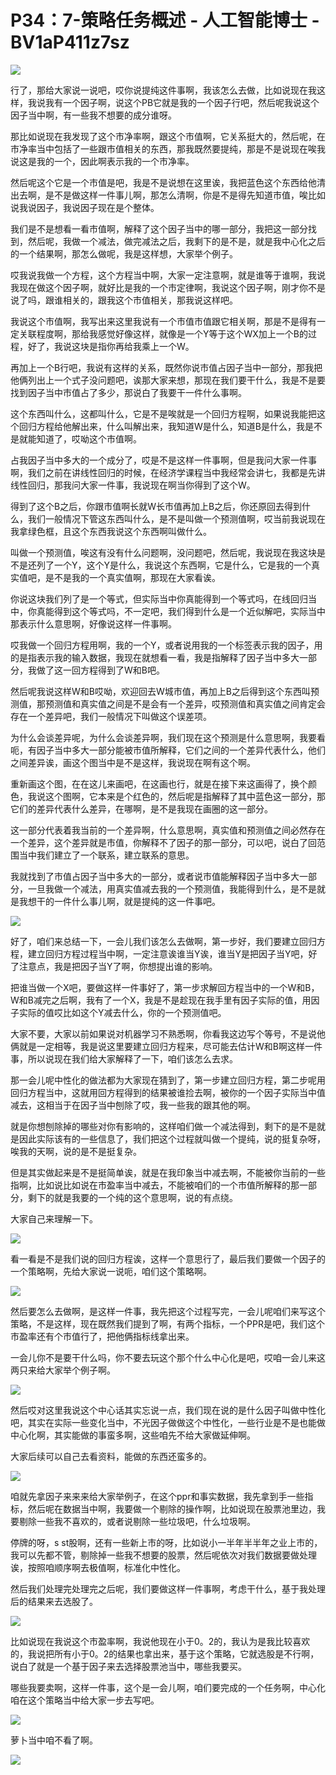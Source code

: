# P34：7-策略任务概述 - 人工智能博士 - BV1aP411z7sz

![](img/959eefffd2a1caaf11f1a1529dd23944_0.png)

行了，那给大家说一说吧，哎你说提纯这件事啊，我该怎么去做，比如说现在我这样，我说我有一个因子啊，说这个PB它就是我的一个因子行吧，然后呢我说这个因子当中啊，有一些我不想要的成分谁呀。

那比如说现在我发现了这个市净率啊，跟这个市值啊，它关系挺大的，然后呢，在市净率当中包括了一些跟市值相关的东西，那我既然要提纯，那是不是说现在唉我说这是我的一个，因此啊表示我的一个市净率。

然后呢这个它是一个市值是吧，我是不是说想在这里诶，我把蓝色这个东西给他清出去啊，是不是做这样一件事儿啊，那怎么清啊，你是不是得先知道市值，唉比如说我说因子，我说因子现在是个整体。

我们是不是想看一看市值啊，解释了这个因子当中的哪一部分，我把这一部分找到，然后呢，我做一个减法，做完减法之后，我剩下的是不是，就是我中心化之后的一个结果啊，那怎么做呢，我是这样想，大家举个例子。

哎我说我做一个方程，这个方程当中啊，大家一定注意啊，就是谁等于谁啊，我说我现在做这个因子啊，就好比是我的一个市定律啊，我说这个因子啊，刚才你不是说了吗，跟谁相关的，跟我这个市值相关，那我说这样吧。

我说这个市值啊，我写出来这里我说有一个市值市值跟它相关啊，那是不是得有一定关联程度啊，那给我感觉好像这样，就像是一个Y等于这个WX加上一个B的过程，好了，我说这块是指你再给我乘上一个W。

再加上一个B行吧，我说有这样的关系，既然你说市值占因子当中一部分，那我把他俩列出上一个式子没问题吧，诶那大家来想，那现在我们要干什么，我是不是要找到因子当中市值占了多少，那说白了我要干一件什么事啊。

这个东西叫什么，这都叫什么，它是不是唉就是一个回归方程啊，如果说我能把这个回归方程给他解出来，什么叫解出来，我知道W是什么，知道B是什么，我是不是就能知道了，哎呦这个市值啊。

占我因子当中多大的一个成分了，哎是不是这样一件事啊，但是我问大家一件事啊，我们之前在讲线性回归的时候，在经济学课程当中我经常会讲七，我都是先讲线性回归，那我问大家一件事，我说现在啊当你得到了这个W。

得到了这个B之后，你跟市值啊长就W长市值再加上B之后，你还原回去得到什么，我们一般情况下管这东西叫什么，是不是叫做一个预测值啊，哎当前我说现在我拿绿色框，且这个东西我说这个东西啊叫做什么。

叫做一个预测值，唉这有没有什么问题啊，没问题吧，然后呢，我说现在我这块是不是还列了一个Y，这个Y是什么，我说这个东西啊，它是什么，它是我的一个真实值吧，是不是我的一个真实值啊，那现在大家看诶。

你说这块我们列了是一个等式，但实际当中你真能得到一个等式吗，在线回归当中，你真能得到这个等式吗，不一定吧，我们得到什么是一个近似解吧，实际当中那表示什么意思啊，好像说这样一件事啊。

哎我做一个回归方程用啊，我的一个Y，或者说用我的一个标签表示我的因子，用的是指表示我的输入数据，我现在就想看一看，我是指解释了因子当中多大一部分，我做了这一回方程得到了W和B吧。

然后呢我说这样W和B哎呦，欢迎回去W城市值，再加上B之后得到这个东西叫预测值，那预测值和真实值之间是不是会有一个差异，哎预测值和真实值之间肯定会存在一个差异吧，我们一般情况下叫做这个误差项。

为什么会谈差异呢，为什么会谈差异啊，我们现在这个预测是什么意思啊，我要看呃，有因子当中多大一部分能被市值所解释，它们之间的一个差异代表什么，他们之间差异诶，画这个图当中是不是这样，我说现在啊有这个啊。

重新画这个图，在在这儿来画吧，在这画也行，就是在接下来这画得了，换个颜色，我说这个图啊，它本来是个红色的，然后呢是指解释了其中蓝色这一部分，那它们的差异代表什么差异，在哪啊，是不是我现在画圈的这一部分。

这一部分代表着我当前的一个差异啊，什么意思啊，真实值和预测值之间必然存在一个差异，这个差异就是市值，你解释不了因子的那一部分，可以吧，说白了回范围当中我们建立了一个联系，建立联系的意思。

我就找到了市值占因子当中多大的一部分，或者说市值能解释因子当中多大一部分，一旦我做一个减法，用真实值减去我的一个预测值，我能得到什么，是不是就是我想干的一件什么事儿啊，就是提纯的这一件事吧。



![](img/959eefffd2a1caaf11f1a1529dd23944_2.png)

好了，咱们来总结一下，一会儿我们该怎么去做啊，第一步好，我们要建立回归方程，建立回归方程过程当中啊，一定注意诶谁当Y诶，谁当Y是把因子当Y吧，好了注意点，我是把因子当Y了啊，你想提出谁的影响。

把谁当做一个X吧，要做这样一件事好了，第一步求解回方程当中的一个W和B，W和B减完之后啊，我有了一个X，我是不是趁现在我手里有因子实际的值，用因子实际的值哎比如这个Y减去什么，你的一个预测值吧。

大家不要，大家以前如果说对机器学习不熟悉啊，你看我这边写个等号，不是说他俩就是一定相等，我是说这里要建立回归方程来，尽可能去估计W和B啊这样一件事，所以说现在我们给大家解释了一下，咱们该怎么去求。

那一会儿呢中性化的做法都为大家现在猜到了，第一步建立回归方程，第二步呢用回归方程当中，这就用回方程得到的结果被谁捡去啊，被你的一个因子实际当中值减去，这相当于在因子当中刨除了哎，我一些我的跟其他的啊。

就是你想刨除掉的哪些对你有影响的，这样咱们做一个减法得到，剩下的是不是就是因此实际该有的一些信息了，我们把这个过程就叫做一个提纯，说的挺复杂呀，唉我的天啊，说的是不是挺复杂。

但是其实做起来是不是挺简单诶，就是在我印象当中减去啊，不能被你当前的一些指啊，比如说比如说在市盈率当中减去，不能被咱们的一个市值所解释的那一部分，剩下的就是我要的一个纯的这个意思啊，说的有点绕。

大家自己来理解一下。

![](img/959eefffd2a1caaf11f1a1529dd23944_4.png)

看一看是不是我们说的回归方程诶，这样一个意思行了，最后我们要做一个因子的一个策略啊，先给大家说一说呃，咱们这个策略啊。



![](img/959eefffd2a1caaf11f1a1529dd23944_6.png)

然后要怎么去做啊，是这样一件事，我先把这个过程写完，一会儿呢咱们来写这个策略，不是这样，现在既然我们提到了啊，有两个指标，一个PPR是吧，我们这个市盈率还有个市值行了，把他俩指标线拿出来。

一会儿你不是要干什么吗，你不要去玩这个那个什么中心化是吧，哎咱一会儿来这两只来给大家举个例子啊。

![](img/959eefffd2a1caaf11f1a1529dd23944_8.png)

然后哎对这里我说这个中心话其实忘说一点，我们现在说的是什么因子叫做中性化吧，其实在实际一些变化当中，不光因子做做这个中性化，一些行业是不是也能做中心化啊，其实能做的事蛮多啊，这些咱先不给大家做延伸啊。

大家后续可以自己去看资料，能做的东西还蛮多的。

![](img/959eefffd2a1caaf11f1a1529dd23944_10.png)

咱就先拿因子来来来给大家举例子，在这个ppr和事实数据，我先拿到手一些指标，然后呢在数据当中啊，我要做一个剔除的操作啊，比如说现在股票池里边，我要剔除一些我不喜欢的，或者说剔除一些垃圾吧，什么垃圾啊。

停牌的呀，s st股啊，还有一些新上市的呀，比如说小一半年半半年之业上市的，我可以先都不管，剔除掉一些我不想要的股票，然后呢依次对我们数据要做处理诶，按照咱顺序啊去极值啊，标准化中性化。

然后我们处理完处理完之后呢，我们要做这样一件事啊，考虑干什么，基于我处理后的结果来去选股了。

![](img/959eefffd2a1caaf11f1a1529dd23944_12.png)

比如说现在我说这个市盈率啊，我说他现在小于0。2的，我认为是我比较喜欢的，我说把所有小于0。2的结果也拿出来，基于这个策略，它就选股是不行啊，说白了就是一个基于因子来去选择股票池当中，哪些我要买。

哪些我要卖啊，这样一件事，这个是一会儿啊，咱们要完成的一个任务啊，中心化咱在这个策略当中给大家一步去写吧。



![](img/959eefffd2a1caaf11f1a1529dd23944_14.png)

萝卜当中咱不看了啊。

![](img/959eefffd2a1caaf11f1a1529dd23944_16.png)
